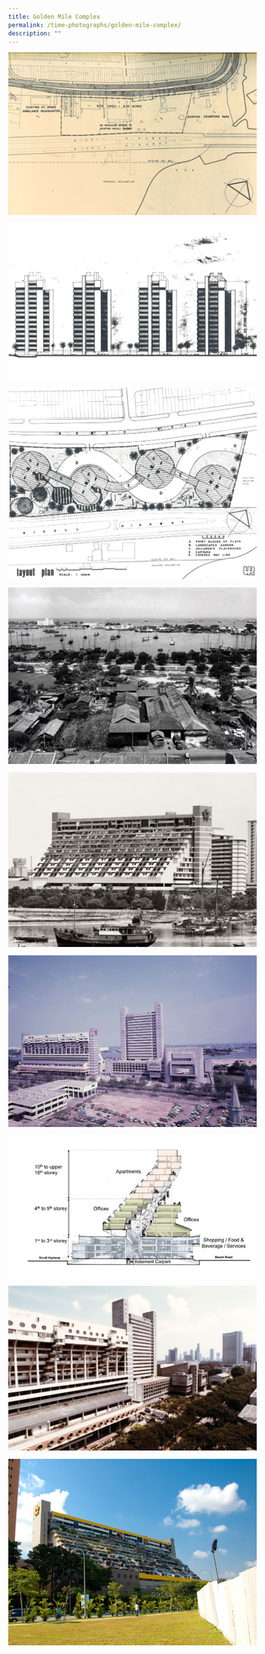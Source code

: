 ```yaml
---
title: Golden Mile Complex
permalink: /time-photographs/golden-mile-complex/
description: ""
---
```

![](/images/Golden%20Mile%20%20Complex%20Former%20Site%20Map.jpg)

![](/images/Golden%20Mile%20Complex%20Elevation.jpg)

![](/images/Golden%20Mile%20Complex%20Layout%20Plan.jpg)

![](/images/golden-mile-timeline-1.JPG)

![](/images/golden-mile-timeline-2.JPG)

![](/images/golden-mile-timeline-3.JPG)

![](/images/golden-mile-timeline-4.JPG)

![](/images/golden-mile-timeline-5.JPG)

![](/images/golden-mile-timeline-6.JPG)



